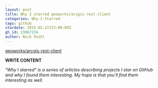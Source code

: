 ```yaml
---
layout: post
title: Why I starred geoworks/arcgis-rest-client
categories: Why-I-Starred
tags: github
stardate: 2015-02-21T23:00:09Z
gh_id: 23067234
author: Nick Peihl
---
```


[geoworks/arcgis-rest-client](https://github.com/geoworks/arcgis-rest-client)

**WRITE CONTENT**

*"Why I starred" is a series of articles describing projects I star on GitHub and why I found them interesting. My hope is that you'll find them interesting as well.*

